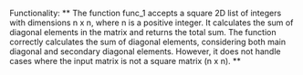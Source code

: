 Functionality: ** The function func_1 accepts a square 2D list of integers with dimensions n x n, where n is a positive integer. It calculates the sum of diagonal elements in the matrix and returns the total sum. The function correctly calculates the sum of diagonal elements, considering both main diagonal and secondary diagonal elements. However, it does not handle cases where the input matrix is not a square matrix (n x n). **